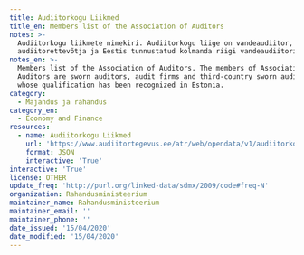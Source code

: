 ```yaml
---
title: Audiitorkogu Liikmed
title_en: Members list of the Association of Auditors
notes: >-
  Audiitorkogu liikmete nimekiri. Audiitorkogu liige on vandeaudiitor,
  audiitorettevõtja ja Eestis tunnustatud kolmanda riigi vandeaudiitorid.
notes_en: >-
  Members list of the Association of Auditors. The members of Association of
  Auditors are sworn auditors, audit firms and third-country sworn auditors
  whose qualification has been recognized in Estonia.
category:
  - Majandus ja rahandus
category_en:
  - Economy and Finance
resources:
  - name: Audiitorkogu Liikmed
    url: 'https://www.audiitortegevus.ee/atr/web/opendata/v1/audiitorkogu_liikmed'
    format: JSON
    interactive: 'True'
interactive: 'True'
license: OTHER
update_freq: 'http://purl.org/linked-data/sdmx/2009/code#freq-N'
organization: Rahandusministeerium
maintainer_name: Rahandusministeerium
maintainer_email: ''
maintainer_phone: ''
date_issued: '15/04/2020'
date_modified: '15/04/2020'
---
```



